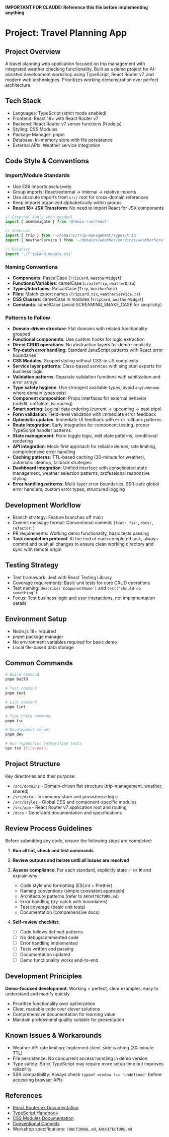 **IMPORTANT FOR CLAUDE: Reference this file before implementing anything**

# Project: Travel Planning App

## Project Overview

A travel planning web application focused on trip management with integrated weather checking functionality. Built as a demo project for AI-assisted development workshop using TypeScript, React Router v7, and modern web technologies. Prioritizes working demonstration over perfect architecture.

## Tech Stack

- Languages: TypeScript (strict mode enabled)
- Frontend: React 18+ with React Router v7
- Backend: React Router v7 server functions (Node.js)
- Styling: CSS Modules
- Package Manager: pnpm
- Database: In-memory store with file persistence
- External APIs: Weather service integration

## Code Style & Conventions

### Import/Module Standards

- Use ES6 imports exclusively
- Group imports: React/external → internal → relative imports
- Use absolute imports from `src/` root for cross-domain references
- Keep imports organized alphabetically within groups
- **React 18+ JSX Transform**: No need to import React for JSX components

```typescript
// External (only when needed)
import { useNavigate } from '@remix-run/react'

// Internal
import { Trip } from '~/domains/trip-management/types/trip'
import { WeatherService } from '~/domains/weather/services/weatherService'

// Relative
import './TripCard.module.css'
```

### Naming Conventions

- **Components**: PascalCase (`TripCard`, `WeatherWidget`)
- **Functions/Variables**: camelCase (`createTrip`, `weatherData`)
- **Types/Interfaces**: PascalCase (`Trip`, `WeatherData`)
- **Files**: Match export names (`TripCard.tsx`, `weatherService.ts`)
- **CSS Classes**: camelCase in modules (`tripCard`, `weatherWidget`)
- **Constants**: camelCase (avoid SCREAMING_SNAKE_CASE for simplicity)

### Patterns to Follow

- **Domain-driven structure**: Flat domains with related functionality grouped
- **Functional components**: Use custom hooks for logic extraction
- **Direct CRUD operations**: No abstraction layers for demo simplicity
- **Try-catch error handling**: Standard JavaScript patterns with React error boundaries
- **CSS Modules**: Scoped styling without CSS-in-JS complexity
- **Service layer patterns**: Class-based services with singleton exports for business logic
- **Validation patterns**: Separate validation functions with sanitization and error arrays
- **Type safety hygiene**: Use strongest available types, avoid `any`/`unknown` where domain types exist
- **Component composition**: Props interfaces for external behavior (onEdit, onDelete, isLoading)
- **Smart sorting**: Logical data ordering (current → upcoming → past trips)
- **Form validation**: Field-level validation with immediate error feedback
- **Optimistic updates**: Immediate UI feedback with error rollback patterns
- **Route integration**: Early integration for component testing, proper TypeScript handler patterns
- **State management**: Form toggle logic, edit state patterns, conditional rendering
- **API integration**: Mock-first approach for reliable demos, rate limiting, comprehensive error handling
- **Caching patterns**: TTL-based caching (30-minute for weather), automatic cleanup, fallback strategies
- **Dashboard integration**: Unified interface with consolidated state management, weather selection patterns, professional responsive styling
- **Error handling patterns**: Multi-layer error boundaries, SSR-safe global error handlers, custom error types, structured logging

## Development Workflow

- Branch strategy: Feature branches off main
- Commit message format: Conventional commits (`feat:`, `fix:`, `docs:`, `refactor:`)
- PR requirements: Working demo functionality, basic tests passing
- **Task completion protocol**: At the end of each completed task, always commit and push all changes to ensure clean working directory and sync with remote origin

## Testing Strategy

- Test framework: Jest with React Testing Library
- Coverage requirements: Basic unit tests for core CRUD operations
- Test naming: `describe('ComponentName')` and `test('should do something')`
- Focus: Test business logic and user interactions, not implementation details

## Environment Setup

- Node.js 18+ required
- pnpm package manager
- No environment variables required for basic demo
- Local file-based data storage

## Common Commands

```bash
# Build command
pnpm build

# Test command
pnpm test

# Lint command
pnpm lint

# Type check command
pnpm tsc

# Development server
pnpm dev

# Run TypeScript integration tests
npx tsx [file-path]
```

## Project Structure

Key directories and their purpose:

- `/src/domains` - Domain-driven flat structure (trip-management, weather, shared)
- `/src/data` - In-memory store and persistence logic
- `/src/styles` - Global CSS and component-specific modules
- `/src/app` - React Router v7 application root and routing
- `/docs` - Generated documentation and specifications

## Review Process Guidelines

Before submitting any code, ensure the following steps are completed:

1. **Run all lint, check and test commands**

2. **Review outputs and iterate until all issues are resolved**

3. **Assess compliance**:
   For each standard, explicitly state ✅ or ❌ and explain why:

   - Code style and formatting (ESLint + Prettier)
   - Naming conventions (simple consistent approach)
   - Architecture patterns (refer to `ARCHITECTURE.md`)
   - Error handling (try-catch with boundaries)
   - Test coverage (basic unit tests)
   - Documentation (comprehensive docs)

4. **Self-review checklist**:
   - [ ] Code follows defined patterns
   - [ ] No debug/commented code
   - [ ] Error handling implemented
   - [ ] Tests written and passing
   - [ ] Documentation updated
   - [ ] Demo functionality works end-to-end

## Development Principles

**Demo-focused development**: Working > perfect, clear examples, easy to understand and modify quickly

- Prioritize functionality over optimization
- Clear, readable code over clever solutions
- Comprehensive documentation for learning value
- Maintain professional quality suitable for presentation

## Known Issues & Workarounds

- Weather API rate limiting: Implement client-side caching (30-minute TTL)
- File persistence: No concurrent access handling in demo version
- Type safety: Strict TypeScript may require more setup time but improves reliability
- SSR compatibility: Always check `typeof window !== 'undefined'` before accessing browser APIs

## References

- [React Router v7 Documentation](https://reactrouter.com/en/main)
- [TypeScript Handbook](https://www.typescriptlang.org/docs/)
- [CSS Modules Documentation](https://github.com/css-modules/css-modules)
- [Conventional Commits](https://www.conventionalcommits.org/)
- Workshop specifications: `FUNCTIONAL.md`, `ARCHITECTURE.md`
